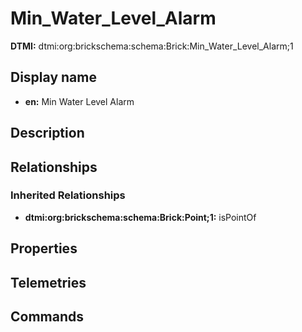 # Min_Water_Level_Alarm
**DTMI:** dtmi:org:brickschema:schema:Brick:Min_Water_Level_Alarm;1
## Display name
- **en:** Min Water Level Alarm
## Description
## Relationships
### Inherited Relationships
* **dtmi:org:brickschema:schema:Brick:Point;1:** isPointOf
## Properties
## Telemetries
## Commands
